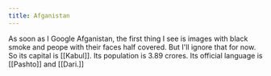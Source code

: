 ```yaml
---
title: Afganistan
---
```

As soon as I Google Afganistan, the first thing I see is images with black smoke and peope with their faces half covered. But I'll ignore that for now. So its capital is [[Kabul]]. Its population is 3.89 crores. Its official language is [[Pashto]] and [[Dari.]] 